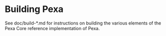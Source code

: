 Building Pexa
================

See doc/build-*.md for instructions on building the various
elements of the Pexa Core reference implementation of Pexa.
